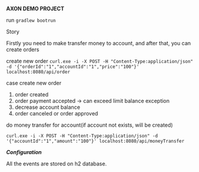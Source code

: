 **AXON DEMO PROJECT**

run `gradlew bootrun`

Story

Firstly you need to make transfer money to account, and after that, you can create orders

create new order
`curl.exe -i -X POST -H "Content-Type:application/json" -d '{"orderId":"1","accountId":"1","price":"100"}' localhost:8080/api/order`

case create new order
1. order created
2. order payment accepted -> can exceed limit balance exception
3. decrease account balance 
4. order canceled or order approved


do money transfer for account(if account not exists, will be created)

`curl.exe -i -X POST -H "Content-Type:application/json" -d '{"accountId":"1","amount":"100"}' localhost:8080/api/moneyTransfer`

***Configuration***

All the events are stored on h2 database.